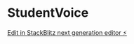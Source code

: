 # StudentVoice

[Edit in StackBlitz next generation editor ⚡️](https://stackblitz.com/~/github.com/QtKaii/StudentVoice)